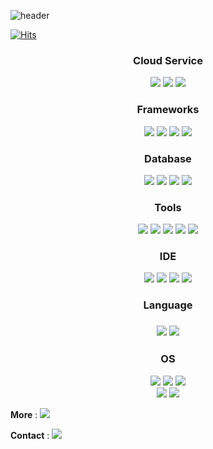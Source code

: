 ![header](https://capsule-render.vercel.app/api?type=wave&color=auto&height=300&section=header&text=ParkSuJeong%20&fontSize=90)


[![Hits](https://hits.seeyoufarm.com/api/count/incr/badge.svg?url=https%3A%2F%2Fgithub.com%2FParkSuJeong74&count_bg=%2316D1B6&title_bg=%23555555&icon=&icon_color=%23E7E7E7&title=hits&edge_flat=false)](https://hits.seeyoufarm.com)

<h3 align="center">Cloud Service</h3>
<p align="center">
  <img src="https://img.shields.io/badge/Amazon_AWS-FF9900?style=for-the-badge&logo=amazonaws&logoColor=white"/>
  <img src="https://img.shields.io/badge/Google_Cloud-4285F4?style=for-the-badge&logo=google-cloud&logoColor=white"/>
  <img src="https://img.shields.io/badge/Heroku-430098?style=for-the-badge&logo=heroku&logoColor=white"/>
<br>
</p>

<h3 align="center">Frameworks</h3>
<p align="center">
<img src="https://img.shields.io/badge/Node.js-339933?style=for-the-badge&logo=nodedotjs&logoColor=white"/>
<img src="https://img.shields.io/badge/nestjs-%23E0234E.svg?&style=for-the-badge&logo=nestjs&logoColor=white" />
  <img src="https://img.shields.io/badge/Nginx-009639?style=for-the-badge&logo=nginx&logoColor=white"/> 
  <img src="https://img.shields.io/badge/Docker-2CA5E0?style=for-the-badge&logo=docker&logoColor=white"/> 
</p>

<h3 align="center">Database</h3>
<p align="center">
<img src="https://img.shields.io/badge/mysql-%2300f.svg?style=for-the-badge&logo=mysql&logoColor=white"/>
  <img src="https://img.shields.io/badge/SQLite-07405E?style=for-the-badge&logo=sqlite&logoColor=white"/>
  <img src="https://img.shields.io/badge/MongoDB-4EA94B?style=for-the-badge&logo=mongodb&logoColor=white"/>
  <img src="https://img.shields.io/badge/postgresql-%23336791.svg?&style=for-the-badge&logo=postgresql&logoColor=white" />
</p>

<h3 align="center">Tools</h3>
<p align="center">
<img src="https://img.shields.io/badge/insomnia-%235849BE.svg?&style=for-the-badge&logo=insomnia&logoColor=white" />
<img src="https://img.shields.io/badge/Postman-FF6C37?style=for-the-badge&logo=Postman&logoColor=white"/> 
<img src="https://img.shields.io/badge/Anaconda-%2344A833.svg?style=for-the-badge&logo=anaconda&logoColor=white"/>
<img src="https://img.shields.io/badge/GitHub_Actions-2088FF?style=for-the-badge&logo=github-actions&logoColor=white"/> 
<img src="https://img.shields.io/badge/Figma-F24E1E?style=for-the-badge&logo=figma&logoColor=white"/>
</p>

<h3 align="center">IDE</h3>
<p align="center">
  <img src="https://img.shields.io/badge/Visual%20Studio%20Code-0078d7.svg?style=for-the-badge&logo=visual-studio-code&logoColor=white"/>
<img src="https://img.shields.io/badge/jupyter-%23FA0F00.svg?style=for-the-badge&logo=jupyter&logoColor=white"/>
<img src="https://img.shields.io/badge/Eclipse-2C2255?style=for-the-badge&logo=eclipse&logoColor=white"/>
  <img src="https://img.shields.io/badge/Visual_Studio-5C2D91?style=for-the-badge&logo=visual%20studio&logoColor=white"/>
  <br>
  
  
  
<h3 align="center">Language<h3>
<p align="center">
<img src="https://img.shields.io/badge/typescript-%233178C6.svg?&style=for-the-badge&logo=typescript&logoColor=white" />
<img src="https://img.shields.io/badge/JavaScript-323330?style=for-the-badge&logo=javascript&logoColor=F7DF1E"/>

<h3 align="center">OS</h3>
<p align="center">
  <img src="https://img.shields.io/badge/Windows-0078D6?style=for-the-badge&logo=windows&logoColor=white"/>
  <img src="https://img.shields.io/badge/Linux-FCC624?style=for-the-badge&logo=linux&logoColor=black"/>
<img src="https://img.shields.io/badge/cent%20os-002260?style=for-the-badge&logo=centos&logoColor=F0F0F0"/>
<br>
<img src="https://img.shields.io/badge/Ubuntu-E95420?style=for-the-badge&logo=ubuntu&logoColor=white"/>
<img src="https://img.shields.io/badge/Kali_Linux-557C94?style=for-the-badge&logo=kali-linux&logoColor=white"/>
</p>

</p>
  
**More** : <a href="https://receptive-hisser-023.notion.site/72dd4cd2665e4c8dad580711d5df2605"><img src="https://img.shields.io/badge/Notion-000000?style=for-the-badge&logo=notion&logoColor=white"/></a>
  
  	
  
**Contact** : <a href="mailto:sujeong9158@gmail.com"><img src="https://img.shields.io/badge/Gmail-D14836?style=for-the-badge&logo=gmail&logoColor=white"/></a>
 
  

